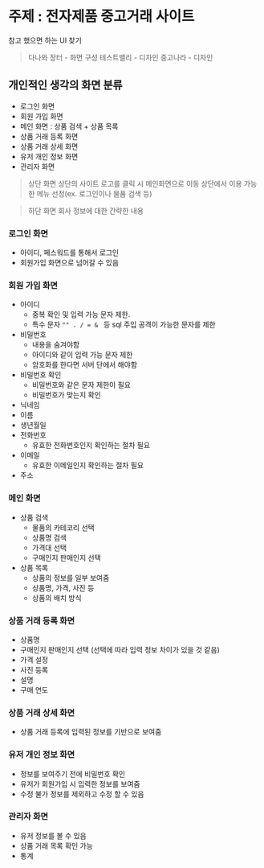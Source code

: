 # 주제 : 전자제품 중고거래 사이트

참고 했으면 하는 UI 찾기
>다나와 장터 - 화면 구성
>테스트밸리 - 디자인
>중고나라 - 디자인

## 개인적인 생각의 화면 분류
- 로그인 화면
- 회원 가입 화면
- 메인 화면 : 상품 검색 + 상품 목록
- 상품 거래 등록 화면
- 상품 거래 상세 화면
- 유저 개인 정보 화면
- 관리자 화면

> 상단 화면
> 상단의 사이트 로고를 클릭 시 메인화면으로 이동
> 상단에서 이용 가능한 메뉴 선정(ex. 로그인이나 물품 검색 등)

> 하단 화면
> 회사 정보에 대한 간략한 내용

### 로그인 화면
- 아이디, 페스워드를 통해서 로그인
- 회원가입 화면으로 넘어갈 수 있음
### 회원 가입 화면
- 아이디 
	- 중복 확인 및 입력 가능 문자 제한.
	- 특수 문자 `"" . / = & ` 등 sql 주입 공격이 가능한 문자를 제한  
- 비밀번호 
	- 내용을 숨겨야함
	- 아이디와 같이 입력 가능 문자 제한
	- 암호화를 한다면 서버 단에서 해야함
- 비밀번호 확인 
	- 비밀번호와 같은 문자 제한이 필요
	- 비밀번호가 맞는지 확인
- 닉네임
- 이름
- 생년월일
- 전화번호
	- 유효한 전화번호인지 확인하는 절차 필요
- 이메일
	- 유효한 이메일인지 확인하는 절차 필요
- 주소

### 메인 화면
- 상품 검색
	- 물품의 카테코리 선택 
	- 상품명 검색
	- 가격대 선택
	- 구매인지 판매인지 선택
- 상품 목록
	- 상품의 정보를 일부 보여줌
	- 상품명, 가격, 사진 등 
	- 상품의 배치 방식 

### 상품 거래 등록 화면
- 상품명
- 구매인지 판매인지 선택 (선택에 따라 입력 정보 차이가 있을 것 같음)
- 가격 설정
- 사진 등록
- 설명
- 구매 연도

### 상품 거래 상세 화면
- 상품 거래 등록에 입력된 정보를 기반으로 보여줌

### 유저 개인 정보 화면
- 정보를 보여주기 전에 비밀번호 확인
- 유저가 회원가입 시 입력한 정보를 보여줌
- 수정 불가 정보를 제외하고 수정 할 수 있음
### 관리자 화면
- 유저 정보를 볼 수 있음
- 상품 거래 목록 확인 가능
- 통계
